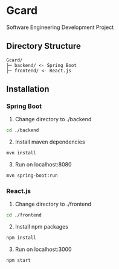 # Gcard

Software Engineering Development Project


## Directory Structure

```
Gcard/
├─ backend/ <- Spring Boot
├─ frontend/ <- React.js
```

## Installation

### Spring Boot

1. Change directory to ./backend

```sh
cd ./backend
```

2. Install maven dependencies

```sh
mvn install
```

3. Run on localhost:8080

```sh
mvn spring-boot:run
```

### React.js

1. Change directory to ./frontend

```sh
cd ./frontend
```

2. Install npm packages

```sh
npm install
```

3. Run on localhost:3000

```sh
npm start
```
